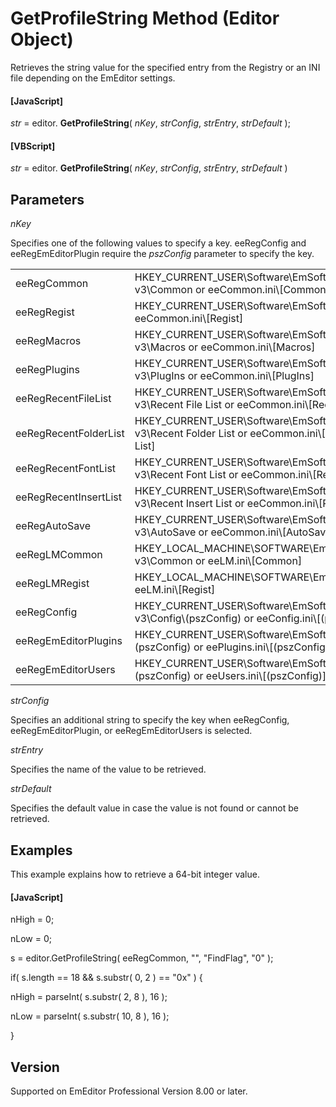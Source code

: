 # GetProfileString Method (Editor Object)

Retrieves the string value for the specified entry from the Registry or an INI file depending on the EmEditor
settings.

#### \[JavaScript\]

_str_ = editor. **GetProfileString**( _nKey_, _strConfig_, _strEntry_, _strDefault_ );

#### \[VBScript\]

_str_ = editor. **GetProfileString**( _nKey_, _strConfig_, _strEntry_, _strDefault_ )

## Parameters

_nKey_

Specifies one of the following values to specify a key. eeRegConfig
and eeRegEmEditorPlugin require the _pszConfig_ parameter to specify the key.

|     |     |
| --- | --- |
| eeRegCommon | HKEY\_CURRENT\_USER\\Software\\EmSoft\\EmEditor v3\\Common or eeCommon.ini\\\[Common\] |
| eeRegRegist | HKEY\_CURRENT\_USER\\Software\\EmSoft\\Regist or eeCommon.ini\\\[Regist\] |
| eeRegMacros | HKEY\_CURRENT\_USER\\Software\\EmSoft\\EmEditor v3\\Macros or eeCommon.ini\\\[Macros\] |
| eeRegPlugins | HKEY\_CURRENT\_USER\\Software\\EmSoft\\EmEditor v3\\PlugIns or eeCommon.ini\\\[PlugIns\] |
| eeRegRecentFileList | HKEY\_CURRENT\_USER\\Software\\EmSoft\\EmEditor v3\\Recent File List or eeCommon.ini\\\[Recent File List\] |
| eeRegRecentFolderList | HKEY\_CURRENT\_USER\\Software\\EmSoft\\EmEditor v3\\Recent Folder List or eeCommon.ini\\\[Recent Folder List\] |
| eeRegRecentFontList | HKEY\_CURRENT\_USER\\Software\\EmSoft\\EmEditor v3\\Recent Font List or eeCommon.ini\\\[Recent Font List\] |
| eeRegRecentInsertList | HKEY\_CURRENT\_USER\\Software\\EmSoft\\EmEditor v3\\Recent Insert List or eeCommon.ini\\\[Recent Insert List\] |
| eeRegAutoSave | HKEY\_CURRENT\_USER\\Software\\EmSoft\\EmEditor v3\\AutoSave or eeCommon.ini\\\[AutoSave\] |
| eeRegLMCommon | HKEY\_LOCAL\_MACHINE\\SOFTWARE\\EmSoft\\EmEditor v3\\Common or eeLM.ini\\\[Common\] |
| eeRegLMRegist | HKEY\_LOCAL\_MACHINE\\SOFTWARE\\EmSoft\\Regist or eeLM.ini\\\[Regist\] |
| eeRegConfig | HKEY\_CURRENT\_USER\\Software\\EmSoft\\EmEditor v3\\Config\\(pszConfig) or eeConfig.ini\\\[(pszConfig)\] |
| eeRegEmEditorPlugins | HKEY\_CURRENT\_USER\\Software\\EmSoft\\EmEditorPlugIns\\(pszConfig) or eePlugins.ini\\\[(pszConfig)\] |
| eeRegEmEditorUsers | HKEY\_CURRENT\_USER\\Software\\EmSoft\\EmEditorUsers\\(pszConfig) or eeUsers.ini\\\[(pszConfig)\] |

_strConfig_

Specifies an additional string to specify the key when eeRegConfig, eeRegEmEditorPlugin, or eeRegEmEditorUsers is selected.

_strEntry_

Specifies the name of the value to be retrieved.

_strDefault_

Specifies the default value in case the value is not found or
cannot be retrieved.

## Examples

This example explains how to retrieve a 64-bit integer value.

#### \[JavaScript\]

nHigh = 0;

nLow = 0;

s = editor.GetProfileString( eeRegCommon, "", "FindFlag", "0" );

if( s.length == 18 && s.substr( 0, 2 ) == "0x" ) {

nHigh = parseInt( s.substr( 2, 8 ), 16 );

nLow = parseInt( s.substr( 10, 8 ), 16 );

}

## Version

Supported on EmEditor Professional Version 8.00 or later.
